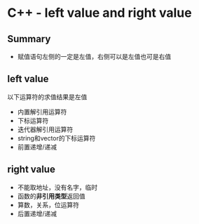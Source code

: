 # C++ - left value and right value

## Summary

- 赋值语句左侧的一定是左值，右侧可以是左值也可是右值

## left value

以下运算符的求值结果是左值

- 内置解引用运算符
- 下标运算符
- 迭代器解引用运算符
- string和vector的下标运算符
- 前置递增/递减

## right value

- 不能取地址，没有名字，临时
- 函数的**非引用类型**返回值
- 算数，关系，位运算符
- 后置递增/递减